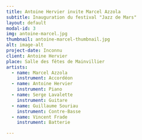 ```yaml
---
title: Antoine Hervier invite Marcel Azzola
subtitle: Inauguration du festival "Jazz de Mars"
layout: default
modal-id: 3
img: antoine-marcel.jpg
thumbnail: antoine-marcel-thumbnail.jpg
alt: image-alt
project-date: Inconnu
client: Antoine Hervier
place: Salle des fêtes de Mainvillier
artists:
  - name: Marcel Azzola
    instrument: Accordéon
  - name: Antoine Hervier
    instrument: Piano
  - name: Serge Lavalette
    instrument: Guitare
  - name: Guillaume Souriau
    instrument: Contre-Basse
  - name: Vincent Frade
    instrument: Batterie

---
```

